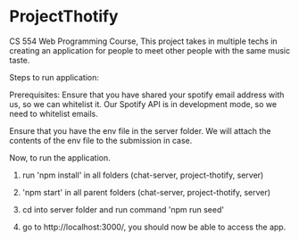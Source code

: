 # ProjectThotify

CS 554 Web Programming Course, This project takes in multiple techs in creating an application for people to meet other people with the same music taste.

Steps to run application:

Prerequisites:
Ensure that you have shared your spotify email address with us, so we can whitelist it. Our Spotify API is in development mode, so we need to whitelist emails.

Ensure that you have the env file in the server folder. We will attach the contents of the env file to the submission in case.

Now, to run the application.

1. run 'npm install' in all folders (chat-server, project-thotify, server)

2. 'npm start' in all parent folders (chat-server, project-thotify, server)

3. cd into server folder and run command 'npm run seed'

4. go to http://localhost:3000/, you should now be able to access the app.
